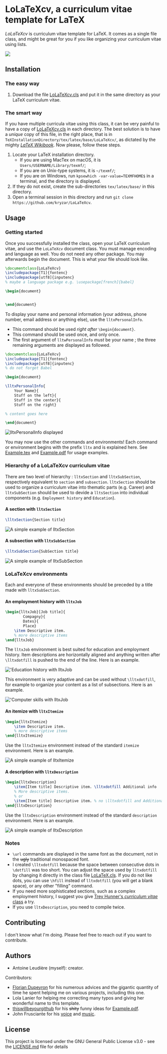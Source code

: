 # LoLaTeXcv, a curriculum vitae template for LaTeX

*LoLaTeXcv* is curriculum vitae template for LaTeX. It comes as a single file
class, and might be great for you if you like organizing your curriculum vitae
using lists.

[![](Images/Overview.png)](Example.pdf)

## Installation

### The easy way

1. Download the file [LoLaTeXcv.cls](LoLaTeXcv.cls) and put it in the same
   directory as your LaTeX curriculum vitae.

### The smart way

If you have multiple curricula vitae using this class, it can be very painful
to have a copy of [LoLaTeXcv.cls](LoLaTeXcv.cls) in each directory. The best
solution is to have a *unique* copy of this file, in the right place, that is
in `TeXInstallationDirectory/tex/latex/base/LoLaTeXcv/`, as dictated by the
mighty [*LaTeX
Wikibook*](https://en.wikibooks.org/wiki/LaTeX/Installing_Extra_Packages#Installing_a_package).
Now please, follow these steps.

1. Locate your LaTeX installation directory.
	- If you are using MacTex on macOS, it is `Users/USERNAME/Library/texmf/`;
	- If you are on Unix-type systems, it is `~/texmf/`;
	- If you are on Windows, run `kpsewhich -var-value=TEXMFHOME$` in a
	  terminal, and the directory is displayed.
2. If they do not exist, create the sub-directories `tex/latex/base/` in this
   directory.
3. Open a terminal session in this directory and run `git clone
   https://github.com/kryzar/LoLaTeXcv`. 

## Usage

### Getting started

Once you successfully installed the class, open your LaTeX curriculum vitae,
and use the `LoLaTeXcv` document class. You must manage encoding and language
as well. You do not need any other package. You may afterwards begin the
document. This is what your file should look like.

```latex
\documentclass{LoLaTeXcv}
\includepackage[T1]{fontenc}
\includepackage[utf8]{inputenc}
% maybe a language package e.g. \usepackage[french]{babel}

\begin{document}


\end{document}
```

To display your name and personal information (your address, phone number,
email address or anything else), use the `lltxPersonalInfo`.
- This command should be used *right after* `\begin{document}`.
- This command should be used once, and only once.
- The first argument of `lltwPersonalInfo` *must* be your name ; the three
  remaining arguments are displayed as followed.

```latex
\documentclass{LoLaTeXcv}
\includepackage[T1]{fontenc}
\includepackage[utf8]{inputenc}
% do not forget Babel

\begin{document}

\lltxPersonalInfo{
	Your Name}{
	Stuff on the left}{
	Stuff in the center}{
	Stuff on the right}

% content goes here

\end{document}
```

![`lltxPersonalInfo` displayed](Images/lltxPersonalInfo.png)

You may now use the other commands and environments! Each command or
environment begins with the prefix `lltx` and is explained here. See
[Example.tex](Example.tex) and [Example.pdf](Example.pdf) for usage examples.

### Hierarchy of a LoLaTeXcv curriculum vitae

There are two level of hierarchy : `lltxSection` and `lltxSubSection`,
respectively equivalent to `section` and `subsection`. `lltxSection` should be
used to organize a curriculum vitae into thematic parts (e.g. Career) and
`lltxSubSection` should be used to devide a `lltsSection` into individual
components (e.g. `Employment history` and `Education`).

#### A section with `lltxSection`

```latex
\lltxSection{Section title}
```

![A simple example of `lltxSection`](Images/lltxSection.png)

#### A subsection with `lltxSubSection`

```latex
\lltxSubSection{SubSection title}
```

![A simple example of `lltxSubSection`](Images/lltxSubSection.png)

### LoLaTeXcv environments

Each and everyone of these environments should be preceded by a title made with
`lltxSubSection`.

#### An employment history with `lltxJob`

```latex
\begin{lltxJob}[Job title]{
		Compagny}{
		Dates}{
		Place}
	\item Descriptive item.
	% more descriptive items
\end{lltxJob}
```

The `lltxJob` environment is best suited for education and employment history.
Item descriptions are horizontally aligned and anything written after
`\lltxdotfill` is pushed to the end of the line. Here is an example.

!['Education history with `lltxJob`](Images/lltxJob1.png)

This environment is very adaptive and can be used without `\lltxdotfill`, for
example to organize your content as a list of subsections. Here is an example.

!['Computer skills with `lltxJob`](Images/lltxJob2.png)

#### An itemize with `lltxItemize`

```latex
\begin{lltxItemize}
	\item Descriptive item.
	% more descriptive items
\end{lltxItemize}
```

Use the `lltxItemize` environment instead of the standard `itemize`
environment. Here is an example.

![A simple example of `lltxItemize`](Images/lltxItemize.png)

#### A description with `lltxDescription`

```latex
\begin{lltxDescription}
	\item[Item title] Descriptive item. \lltxdotfill Additional info
	% More descriptive items.
	% or 
	\item[Item title] Descriptive item. % no \lltxdotfill and Additional info
\end{lltxDescription}
```

Use the `lltxDescription` environment instead of the standard `description`
environment. Here is an example.

![A simple example of `lltxDescription`](Images/lltxDescription.png)

### Notes

- `\url` commands are displayed in the same font as the document, not in the
  ~~ugly~~ traditional monospaced font.
- I created `\lltxdotfill` because the space between consecutive dots in
  `\dotfill` was too short. You can adjust the space used by `lltxdotfill` by
  changing it directly in the class file [LoLaTeX.cls](LoLaTeXcv.cls). If you
  do not like dots, you can use `\hfill` instead of `lltxdotfill` (you will get
  a blank space), or any other "filling" command. 
- If you need more sophisticated sections, such as a complex employment
  history, I suggest you give [Trey Hunner's *curriculum vitae*
  class](https://github.com/treyhunner/resume) a try. 
- If you use `lltxDescription`, you need to compile twice.

## Contributing

I don't know what I'm doing. Please feel free to reach out if you want to
contribute.

## Authors
- Antoine Leudière (myself): creator.

Contributors:
- [Florian Dupeyron](https://github.com/fdmysterious) for his numerous advices
  and the gigantic quantity of time he spent helping me on various projects,
  including this one.
- Lola Lanier for helping me correcting many typos and giving her wonderful
  name to this template.
- [thiswillbeyourgithub](https://github.com/thiswillbeyourgithub) for his
  ~~shity~~ funny ideas for [Example.pdf](Example.pdf).
- John Frusciante for his [voice](https://youtu.be/bFLs9mi6TK0?t=215) and
  [music](https://www.youtube.com/watch?v=-G2n6UqOWIo).

## License

This project is licensed under the GNU General Public License v3.0 - see the
[LICENSE.md](LICENSE.md) file for details
